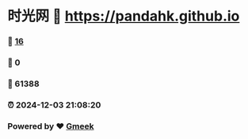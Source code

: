 # 时光网 :link: https://pandahk.github.io 
### :page_facing_up: [16](https://pandahk.github.io/tag.html) 
### :speech_balloon: 0 
### :hibiscus: 61388 
### :alarm_clock: 2024-12-03 21:08:20 
### Powered by :heart: [Gmeek](https://github.com/Meekdai/Gmeek)
